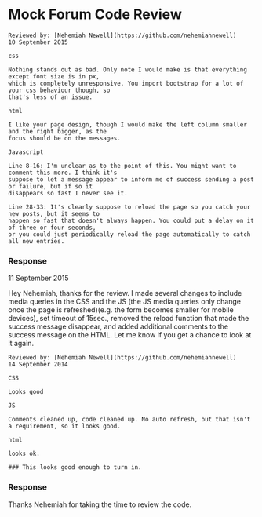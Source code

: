 # Mock Forum Code Review

```
Reviewed by: [Nehemiah Newell](https://github.com/nehemiahnewell)
10 September 2015

css

Nothing stands out as bad. Only note I would make is that everything except font size is in px,
which is completely unresponsive. You import bootstrap for a lot of your css behaviour though, so
that's less of an issue.

html

I like your page design, though I would make the left column smaller and the right bigger, as the
focus should be on the messages.

Javascript

Line 8-16: I'm unclear as to the point of this. You might want to comment this more. I think it's
suppose to let a message appear to inform me of success sending a post or failure, but if so it
disappears so fast I never see it.

Line 28-33: It's clearly suppose to reload the page so you catch your new posts, but it seems to
happen so fast that doesn't always happen. You could put a delay on it of three or four seconds,
or you could just periodically reload the page automatically to catch all new entries.
```

### Response
11 September 2015

Hey Nehemiah, thanks for the review. I made several changes to include media queries in the CSS and the JS (the JS media queries only change once the page is refreshed)(e.g. the form becomes smaller for mobile devices), set timeout of 15sec., removed the reload function that made the success message disappear, and added additional comments to the success message on the HTML. Let me know if you get a chance to look at it again.

```
Reviewed by: [Nehemiah Newell](https://github.com/nehemiahnewell)
14 September 2014

CSS 

Looks good

JS

Comments cleaned up, code cleaned up. No auto refresh, but that isn't a requirement, so it looks good.

html

looks ok.

### This looks good enough to turn in.
```

### Response

Thanks Nehemiah for taking the time to review the code.
